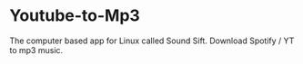 # Youtube-to-Mp3
The computer based app for Linux called Sound Sift. Download Spotify / YT to mp3 music. 
